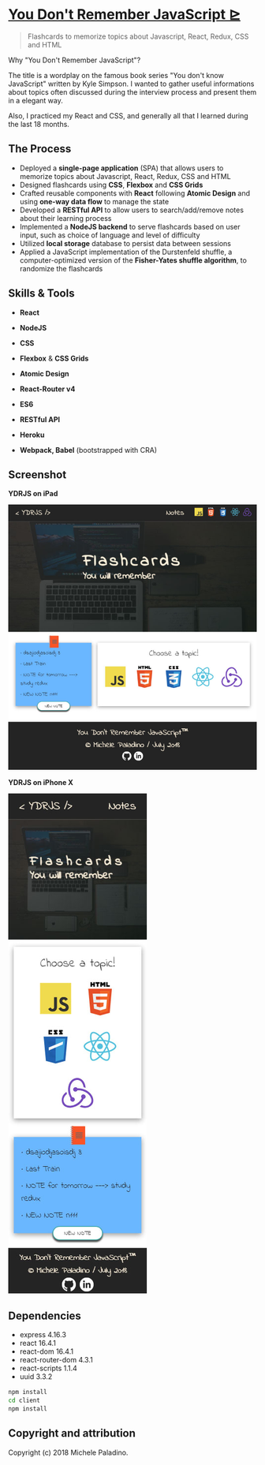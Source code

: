 # [You Don't Remember JavaScript &rtrie;](https://ydrjs.herokuapp.com/)
> Flashcards to memorize topics about Javascript, React, Redux, CSS and HTML

Why "You Don't Remember JavaScript"?

The title is a wordplay on the famous book series "You don't know JavaScript" written by Kyle Simpson.
I wanted to gather useful informations about topics often discussed during the interview process and present them in a elegant way.

Also, I practiced my React and CSS, and generally all that I learned during the last 18 months. 

## The Process

* Deployed a **single-page application** (SPA) that allows users to memorize topics about Javascript, React, Redux, CSS and HTML
* Designed flashcards using **CSS**, **Flexbox** and **CSS Grids**
* Crafted reusable components with **React** following **Atomic Design** and using **one-way data flow** to manage the state
* Developed a **RESTful API** to allow users to search/add/remove notes about their learning process
* Implemented a **NodeJS backend** to serve flashcards based on user input, such as choice of language and level of difficulty
* Utilized **local storage** database to persist data between sessions
* Applied a JavaScript implementation of the Durstenfeld shuffle, a computer-optimized version of the **Fisher-Yates shuffle    algorithm**, to randomize the flashcards

## Skills & Tools

* **React**

* **NodeJS**

* **CSS**

* **Flexbox** & **CSS Grids**

* **Atomic Design**

* **React-Router v4**

* **ES6**

* **RESTful API**

* **Heroku**

* **Webpack, Babel** (bootstrapped with CRA)

## Screenshot

**YDRJS on iPad**

![YDRJS on iPad](client/src/ydrjs.jpg)

**YDRJS on iPhone X**

![YDRJS on iPhone X](client/src/ydrjsX.jpg)

## Dependencies

* express 4.16.3
* react 16.4.1
* react-dom 16.4.1
* react-router-dom 4.3.1
* react-scripts 1.1.4
* uuid 3.3.2

```sh
npm install
cd client
npm install
```

## Copyright and attribution

Copyright (c) 2018 Michele Paladino.

